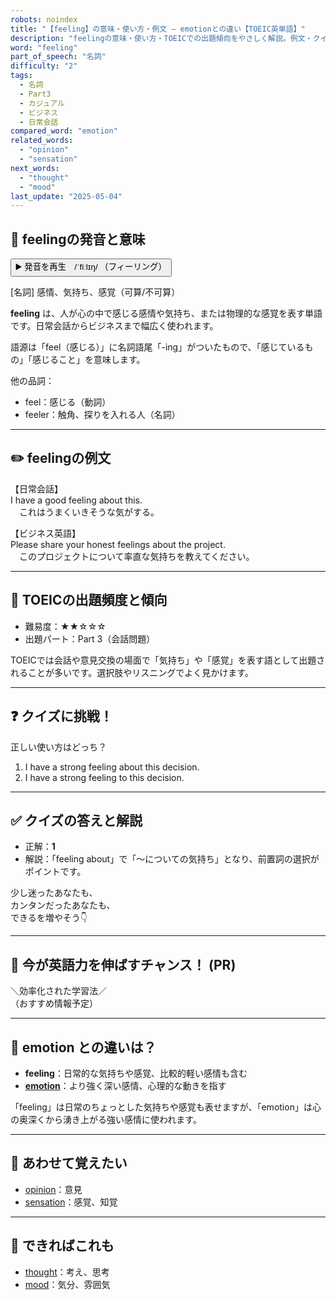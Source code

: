 ```yaml
---
robots: noindex
title: "【feeling】の意味・使い方・例文 ― emotionとの違い【TOEIC英単語】"
description: "feelingの意味・使い方・TOEICでの出題傾向をやさしく解説。例文・クイズ付きでemotionとの違いもわかりやすく学べます。"
word: "feeling"
part_of_speech: "名詞"
difficulty: "2"
tags:
  - 名詞
  - Part3
  - カジュアル
  - ビジネス
  - 日常会話
compared_word: "emotion"
related_words:
  - "opinion"
  - "sensation"
next_words:
  - "thought"
  - "mood"
last_update: "2025-05-04"
---
```


## 🔰 feelingの発音と意味

<button class="play-audio" onclick="playTTS('feeling')">
  <span class="play-audio-main">
    ▶️ 発音を再生　/ˈfiːlɪŋ/
  </span>
  <span class="play-audio-sub">
    （フィーリング）
  </span>
</button>

[名詞] 感情、気持ち、感覚（可算/不可算）

**feeling** は、人が心の中で感じる感情や気持ち、または物理的な感覚を表す単語です。日常会話からビジネスまで幅広く使われます。

語源は「feel（感じる）」に名詞語尾「-ing」がついたもので、「感じているもの」「感じること」を意味します。

他の品詞：  
- feel：感じる（動詞）
- feeler：触角、探りを入れる人（名詞）

---

## ✏️ feelingの例文

【日常会話】  
I have a good feeling about this.  
　これはうまくいきそうな気がする。

【ビジネス英語】  
Please share your honest feelings about the project.  
　このプロジェクトについて率直な気持ちを教えてください。

---

## 🎯 TOEICの出題頻度と傾向

- 難易度：★★☆☆☆
- 出題パート：Part 3（会話問題）

TOEICでは会話や意見交換の場面で「気持ち」や「感覚」を表す語として出題されることが多いです。選択肢やリスニングでよく見かけます。

---

## ❓ クイズに挑戦！

正しい使い方はどっち？

1. I have a strong feeling about this decision.  
2. I have a strong feeling to this decision.

---

## ✅ クイズの答えと解説

- 正解：**1**
- 解説：「feeling about」で「～についての気持ち」となり、前置詞の選択がポイントです。

少し迷ったあなたも、  
カンタンだったあなたも、  
できるを増やそう👇️

---

## 🚀 今が英語力を伸ばすチャンス！ (PR)

<div class="info-center">
＼効率化された学習法／<br>  
（おすすめ情報予定）
</div>

---

## 🤔  emotion との違いは？

- **feeling**：日常的な気持ちや感覚、比較的軽い感情も含む
- **[emotion](/word/emotion/)**：より強く深い感情、心理的な動きを指す

「feeling」は日常のちょっとした気持ちや感覚も表せますが、「emotion」は心の奥深くから湧き上がる強い感情に使われます。

---

## 🧩 あわせて覚えたい

- [opinion](/word/opinion/)：意見
- [sensation](/word/sensation/)：感覚、知覚

---

## 📖 できればこれも

- [thought](/word/thought/)：考え、思考
- [mood](/word/mood/)：気分、雰囲気

<!-- cvid: aid24_bid40 -->
